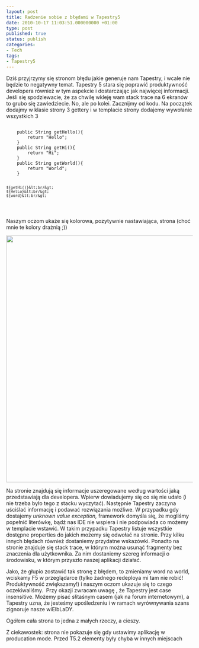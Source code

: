 ```yaml
---
layout: post
title: Radzenie sobie z błędami w Tapestry5
date: 2010-10-17 11:03:51.000000000 +01:00
type: post
published: true
status: publish
categories:
- Tech
tags:
- Tapestry5
---
```

<p>Dziś przyjrzymy się stronom błędu jakie generuje nam Tapestry, i wcale nie będzie to negatywny temat. Tapestry 5 stara się poprawić produktywność developera również w tym aspekcie i dostarczając jak najwięcej informacji. Jeśli się spodziewacie, że za chwilę wkleję wam stack trace na 6 ekranów to grubo się zawiedziecie. No, ale po kolei. Zacznijmy od kodu. Na początek dodajmy w klasie strony 3 gettery i w templacie strony dodajemy wywołanie wszystkich 3</p>
<pre><code>
	public String getHello(){
		return "Hello";
	}
	public String getHi(){
		return "Hi";
	}
	public String getWorld(){
		return "World";
	}

	${getHi()}&lt;br/&gt;
	${HelLo}&lt;br/&gt;
	${word}&lt;br/&gt;
</code></pre>
<p>Naszym oczom ukaże się kolorowa, pozytywnie nastawiająca, strona (choć mnie te kolory drażnią ;))</p>
<p><img class="alignnone" title="Tapestry 5 error page" src="{{ site.baseurl }}/assets/5084750406_2c66ef2681_b.jpg" alt="" width="1024" height="666" /></p>
<p>Na stronie znajdują się informacje uszeregowane według wartości jaką przedstawiają dla developera. Wpierw dowiadujemy się co się nie udało (i nie trzeba było tego z stacku wyczytać). Następnie Tapestry zaczyna uściślać informację i podawać rozwiązania możliwe. W przypadku gdy dostajemy <em>unknown value exception, </em>framework domyśla się, że mogliśmy popełnić literówkę, bądź nas IDE nie wspiera i nie podpowiada co możemy w templacie wstawić. W takim przypadku Tapestry listuje wszystkie dostępne properties do jakich możemy się odwołać na stronie. Przy kilku innych błędach również dostaniemy przydatne wskazówki. Ponadto na stronie znajduje się stack trace, w którym można usunąć fragmenty bez znaczenia dla użytkownika. Za nim dostaniemy szereg informacji o środowisku, w którym przyszło naszej aplikacji działać.</p>
<p>Jako, że głupio zostawić tak stronę z błędem, to zmieniamy word na world, wciskamy F5 w przeglądarce (tylko żadnego redeploya mi tam nie robić! Produktywność zwiększamy!) i naszym oczom ukazuje się to czego oczekiwaliśmy.  Przy okazji zwracam uwagę , że Tapestry jest case insensitive. Możemy pisać słitaśnym casem (jak na forum internetowym), a Tapestry uzna, że jesteśmy upośledzeniu i w ramach wyrównywania szans zignoruje nasze wiElbLaDY.</p>
<p>Ogółem cała strona to jedna z małych rzeczy, a cieszy.</p>
<p>Z ciekawostek: strona nie pokazuje się gdy ustawimy aplikację w producation mode. Przed T5.2 elementy były chyba w innych miejscach</p>
